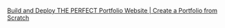 [Build and Deploy THE PERFECT Portfolio Website | Create a Portfolio from Scratch](https://www.youtube.com/watch?v=OPaLnMw2i_0&ab_channel=JavaScriptMastery)
